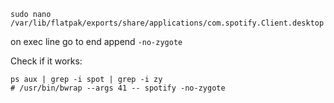 ```shell
sudo nano /var/lib/flatpak/exports/share/applications/com.spotify.Client.desktop
```

on exec line go to end append `-no-zygote`

Check if it works:

```shell
ps aux | grep -i spot | grep -i zy
# /usr/bin/bwrap --args 41 -- spotify -no-zygote
```